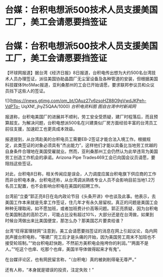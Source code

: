 # 台媒：台积电想派500技术人员支援美国工厂，美工会请愿要挡签证

# 台媒：台积电想派500技术人员支援美国工厂，美工会请愿要挡签证

【环球网报道】据台湾《经济日报》8日报道，台积电传出想为大约500名台湾技术人员办理签证，派往美国协助晶圆厂无尘室设备及各种管道的安装，但根据美国科技媒体9to5Mac报道，亚利桑那州的工会已开始请愿，要求联邦参议员和众议员挡下这些人的签证。

![](https://inews.gtimg.com/om_bt/OAuz27v6zsoHZ88O9gVwdJKPeh-VdPTo-
UqXNf_jhyZ5QAA/1000) _台积电资料图 图自台湾中时新闻网_

报道称，台积电美国厂的进展并不顺利，劳工安全受质疑，建厂时程落后，而且预算超支。为解决问题，台积电想派500名在兴建类似厂房方面经验丰富的台湾员工前往支援，加速赶工也更具成本效益。

报道提到，从台湾赴美的台积电员工需要EB-2签证才能合法入境工作。根据规定，此类签证的对象必须具有“杰出能力”，这样他们才能以具备比当地劳工优越的自身条件合理地在美国受雇就业。然而，亚利桑那州工会仍然认为此举违背为美国劳工创造工作机会的承诺。Arizona
Pipe Trades469工会已向国会议员请愿，要阻挡这些签证。

对此，台积电8日称，相关传闻应是误会，人力调度应属台积电旗下供应商的工作而非台积电本身。台积电还称，从台湾调派熟练专业人员不会影响目前当地1.2万名员工配置，也不会影响台积电在美国的招聘工作。

台湾前“立委”郭正亮8日在岛内政论节目《头条开讲》中也谈及此事。他表示，去美国工作本来就是先拿工作签证，住几年才有永久居留权。真正的问题是美国工会种种无理取闹，如不愿加班，或者加班费计价高等问题。郭正亮质疑，因为台积电在美国制造的高阶芯片，可能占比没有超过10%，大部分还是在台湾做，如果到时候台湾做出来比美国便宜，那怎么办？那美国芯片要卖给谁？

台湾“旺得富理财网”注意到，美工会请愿要挡签证的消息在网上引起议论，岛内网民声援台积电称，“等建厂完工后才是头痛的开始，因为美国劳工周末不加班也不接受轮班制。”“劝台积电赶快跑，不然前方美积电会拖垮你的利润。”“两面不是人。”“吃这个也痒、吃那个也痒，美国半导体做得起来才有鬼”。

在台媒评论区，也有网民留言称，“（台积电）真的被剥削得毫无尊严。”

还有人称，“本身就是错误的投资，注定失败！”

